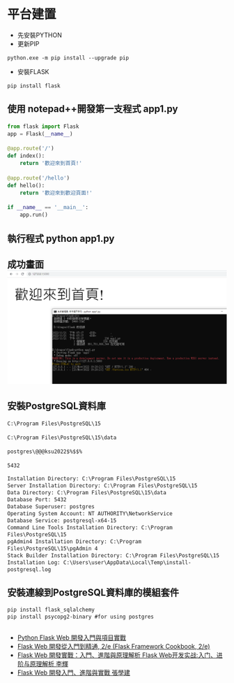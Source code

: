 # 平台建置
- 先安裝PYTHON
- 更新PIP
```
python.exe -m pip install --upgrade pip
```
- 安裝FLASK
```
pip install flask
```


## 使用 notepad++開發第一支程式 app1.py
```python
from flask import Flask
app = Flask(__name__)

@app.route('/')
def index():
    return '歡迎來到首頁!'

@app.route('/hello')
def hello():
    return '歡迎來到歡迎頁面!'

if __name__ == '__main__':
    app.run()
```
## 執行程式 python app1.py
## 成功畫面 ![執行畫面1.PNG](./執行畫面1.PNG)




## 安裝PostgreSQL資料庫
```
C:\Program Files\PostgreSQL\15

C:\Program Files\PostgreSQL\15\data

postgres\@@@ksu2022$%$$%

5432
```
```
Installation Directory: C:\Program Files\PostgreSQL\15
Server Installation Directory: C:\Program Files\PostgreSQL\15
Data Directory: C:\Program Files\PostgreSQL\15\data
Database Port: 5432
Database Superuser: postgres
Operating System Account: NT AUTHORITY\NetworkService
Database Service: postgresql-x64-15
Command Line Tools Installation Directory: C:\Program Files\PostgreSQL\15
pgAdmin4 Installation Directory: C:\Program Files\PostgreSQL\15\pgAdmin 4
Stack Builder Installation Directory: C:\Program Files\PostgreSQL\15
Installation Log: C:\Users\user\AppData\Local\Temp\install-postgresql.log
```
## 安裝連線到PostgreSQL資料庫的模組套件
```
pip install flask_sqlalchemy
pip install psycopg2-binary #for using postgres
```


##
- [Python Flask Web 開發入門與項目實戰](https://www.tenlong.com.tw/products/9787111630883?list_name=srh)
- [Flask Web 開發從入門到精通, 2/e (Flask Framework Cookbook, 2/e)](https://www.tenlong.com.tw/products/9787302556992?list_name=srh)
- [Flask Web 開發實戰：入門、進階與原理解析 Flask Web开发实战:入门、进阶与原理解析 李輝](https://www.tenlong.com.tw/products/9787111606598?list_name=srh)
- [Flask Web 開發入門、進階與實戰 張學建](https://www.tenlong.com.tw/products/9787111673170?list_name=srh)
